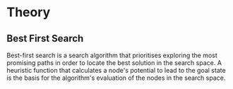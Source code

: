 
# Theory

## Best First Search
Best-first search is a search algorithm that prioritises exploring the most promising paths in order to locate the best solution in the search space. A heuristic function that calculates a node's potential to lead to the goal state is the basis for the algorithm's evaluation of the nodes in the search space.